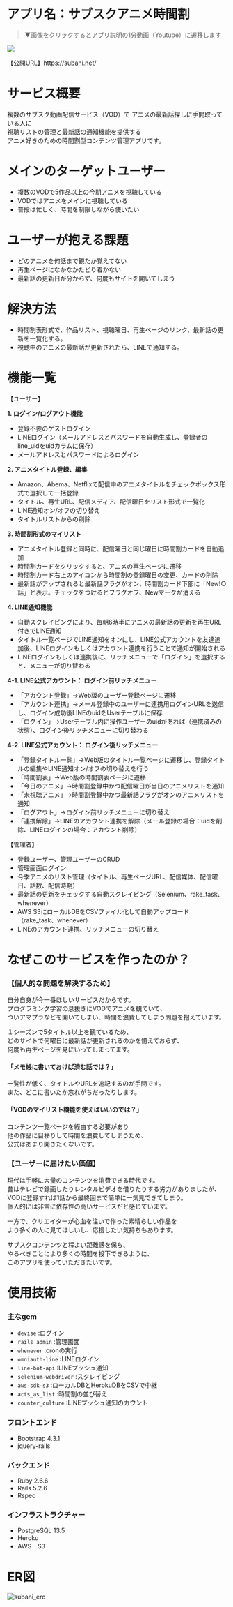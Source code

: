 # アプリ名：サブスクアニメ時間割
> ▼画像をクリックするとアプリ説明の1分動画（Youtube）に遷移します

[![](https://img.youtube.com/vi/Ip7KysRyO40/0.jpg)](https://www.youtube.com/watch?v=Ip7KysRyO40)

【公開URL】https://subani.net/

# サービス概要

複数のサブスク動画配信サービス（VOD）で
アニメの最新話探しに手間取っている人に  
視聴リストの管理と最新話の通知機能を提供する  
アニメ好きのための時間割型コンテンツ管理アプリです。

# メインのターゲットユーザー

* 複数のVODで5作品以上の今期アニメを視聴している
* VODではアニメをメインに視聴している
* 普段は忙しく、時間を制限しながら使いたい

# ユーザーが抱える課題

* どのアニメを何話まで観たか覚えてない
* 再生ページになかなかたどり着かない
* 最新話の更新日が分からず、何度もサイトを開いてしまう

# 解決方法

* 時間割表形式で、作品リスト、視聴曜日、再生ページのリンク、最新話の更新を一覧化する。 
* 視聴中のアニメの最新話が更新されたら、LINEで通知する。

# 機能一覧

【ユーザー】

**1. ログイン/ログアウト機能**
* 登録不要のゲストログイン
* LINEログイン（メールアドレスとパスワードを自動生成し、登録者のline_uidをuidカラムに保存）
* メールアドレスとパスワードによるログイン

**2. アニメタイトル登録、編集**
* Amazon、Abema、Netflixで配信中のアニメタイトルをチェックボックス形式で選択して一括登録
* タイトル、再生URL、配信メディア、配信曜日をリスト形式で一覧化
* LINE通知オン/オフの切り替え
* タイトルリストからの削除

**3. 時間割形式のマイリスト**
* アニメタイトル登録と同時に、配信曜日と同じ曜日に時間割カードを自動追加
* 時間割カードをクリックすると、アニメの再生ページに遷移
* 時間割カード右上のアイコンから時間割の登録曜日の変更、カードの削除
* 最新話がアップされると最新話フラグがオン、時間割カード下部に「New!○話」と表示。チェックをつけるとフラグオフ、Newマークが消える

**4. LINE通知機能**
* 自動スクレイピングにより、毎朝6時半にアニメの最新話の更新を再生URL付きでLINE通知
* タイトル一覧ページでLINE通知をオンにし、LINE公式アカウントを友達追加後、LINEログインもしくはアカウント連携を行うことで通知が開始される
* LINEログインもしくは連携後に、リッチメニューで「ログイン」を選択すると、メニューが切り替わる

**4-1. LINE公式アカウント： ログイン前リッチメニュー**
* 「アカウント登録」→Web版のユーザー登録ページに遷移
* 「アカウント連携」→メール登録中のユーザーに連携用ログインURLを送信し、ログイン成功後LINEのuidをUserテーブルに保存
* 「ログイン」→Userテーブル内に操作ユーザーのuidがあれば（連携済みの状態）、ログイン後リッチメニューに切り替わる

**4-2. LINE公式アカウント： ログイン後リッチメニュー**
* 「登録タイトル一覧」→Web版のタイトル一覧ページに遷移し、登録タイトルの編集やLINE通知オン/オフの切り替えを行う
* 「時間割表」→Web版の時間割表ページに遷移
* 「今日のアニメ」→時間割登録中かつ配信曜日が当日のアニメリストを通知
* 「未視聴アニメ」→時間割登録中かつ最新話フラグがオンのアニメリストを通知
* 「ログアウト」→ログイン前リッチメニューに切り替え
* 「連携解除」→LINEのアカウント連携を解除（メール登録の場合：uidを削除、LINEログインの場合：アカウント削除）

【管理者】
* 登録ユーザー、管理ユーザーのCRUD
* 管理画面ログイン
* 今季アニメのリスト管理（タイトル、再生ページURL、配信媒体、配信曜日、話数、配信時期）
* 最新話の更新をチェックする自動スクレイピング（Selenium、rake_task、whenever）
* AWS S3にローカルDBをCSVファイル化して自動アップロード（rake_task、whenever）
* LINEのアカウント連携、リッチメニューの切り替え

# なぜこのサービスを作ったのか？
### 【個人的な問題を解決するため】  

自分自身が今一番ほしいサービスだからです。\
プログラミング学習の息抜きにVODでアニメを観ていて、\
ついアマプラなどを開いてしまい、時間を浪費してしまう問題を抱えています。
  
１シーズンで5タイトル以上を観ているため、\
どのサイトで何曜日に最新話が更新されるのかを憶えておらず、\
何度も再生ページを見にいってしまってます。

#### 「メモ帳に書いておけば済む話では？」
一覧性が低く、タイトルやURLを追記するのが手間です。\
また、どこに書いたか忘れがちだったりします。

#### 「VODのマイリスト機能を使えばいいのでは？」
コンテンツ一覧ページを経由する必要があり\
他の作品に目移りして時間を浪費してしまうため、\
公式はあまり開きたくないです。

### 【ユーザーに届けたい価値】  
現代は手軽に大量のコンテンツを消費できる時代です。\
昔はテレビで録画したりレンタルビデオを借りたりする労力がありましたが、\
VODに登録すれば1話から最終回まで簡単に一気見できてしまう。\
個人的には非常に依存性の高いサービスだと感じています。

一方で、クリエイターが心血を注いで作った素晴らしい作品を\
より多くの人に見てほしいし、応援したい気持ちもあります。

サブスクコンテンツと程よい距離感を保ち、\
やるべきことにより多くの時間を投下できるように、\
このアプリを使っていただきたいです。

# 使用技術
### 主なgem
* `devise` :ログイン
* `rails_admin` :管理画面
* `whenever` :cronの実行
* `omniauth-line` :LINEログイン
* `line-bot-api` :LINEプッシュ通知
* `selenium-webdriver` :スクレイピング
* `aws-sdk-s3` :ローカルDBとHerokuDBをCSVで中継
* `acts_as_list` :時間割の並び替え
* `counter_culture` :LINEプッシュ通知のカウント

### フロントエンド
* Bootstrap 4.3.1
* jquery-rails

### バックエンド
* Ruby 2.6.6
* Rails 5.2.6
* Rspec

### インフラストラクチャー
* PostgreSQL 13.5
* Heroku
* AWS　S3

# ER図
![subani_erd](https://user-images.githubusercontent.com/65857152/149251133-a6ab0608-598e-47f1-9604-c6ae5a906b04.png)
